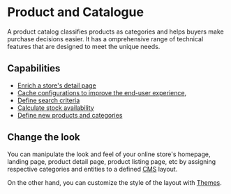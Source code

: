 # Product and Catalogue

A product catalog classifies products as categories and helps buyers make purchase decisions easier. It has a omprehensive range of technical features that are designed to meet the unique needs.

## Capabilities

* [Enrich a store's detail page](/docs/guides/plugins/apps/app-scripts/data-loading)
* [Cache configurations to improve the end-user experience](/docs/guides/plugins/apps/app-scripts/custom-endpoints#caching),
* [Define search criteria](/docs/guides/plugins/apps/app-scripts/data-loading#search-criteria)
* [Calculate stock availability](/docs/guides/plugins/plugins/api/multi-inventory#updating-productwarehouse-stocks)
* [Define new products and categories](/docs/guides/plugins/apps/app-scripts/data-loading#adding-data-to-the-page-object)

## Change the look

You can manipulate the look and feel of your online store's homepage, landing page, product detail page, product listing page, etc by assigning respective categories and entities to a defined [CMS](/docs/guides/plugins/apps/content/cms/add-custom-cms-blocks) layout.

On the other hand, you can customize the style of the layout with [Themes](/docs/guides/plugins/apps/storefront/apps-as-themes).
